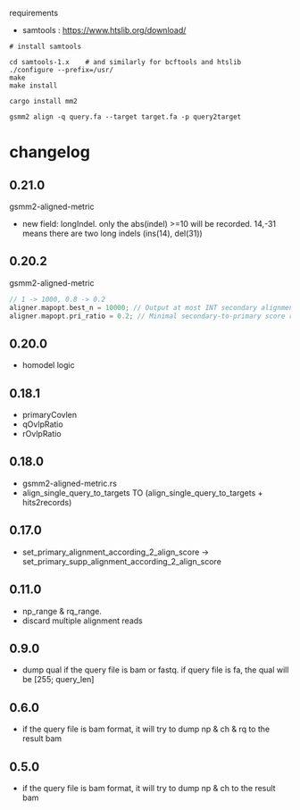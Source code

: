 

requirements
* samtools : https://www.htslib.org/download/

```
# install samtools

cd samtools-1.x    # and similarly for bcftools and htslib
./configure --prefix=/usr/
make
make install
```



```
cargo install mm2

gsmm2 align -q query.fa --target target.fa -p query2target
```


# changelog

## 0.21.0

gsmm2-aligned-metric

* new field: longIndel. only the abs(indel) >=10 will be recorded. 14,-31 means there are two long indels (ins(14), del(31))

## 0.20.2

gsmm2-aligned-metric

```rust
// 1 -> 1000, 0.8 -> 0.2
aligner.mapopt.best_n = 10000; // Output at most INT secondary alignments
aligner.mapopt.pri_ratio = 0.2; // Minimal secondary-to-primary score ratio to output secondary mappings
```


## 0.20.0

* homodel logic

## 0.18.1

* primaryCovlen
* qOvlpRatio
* rOvlpRatio

## 0.18.0

* gsmm2-aligned-metric.rs
* align_single_query_to_targets TO (align_single_query_to_targets + hits2records)

## 0.17.0

* set_primary_alignment_according_2_align_score -> set_primary_supp_alignment_according_2_align_score

## 0.11.0

* np_range & rq_range. 
* discard multiple alignment reads


## 0.9.0

* dump qual if the query file is bam or fastq. if query file is fa, the qual will be [255; query_len]

## 0.6.0

* if the query file is bam format, it will try to dump np & ch & rq to the result bam

## 0.5.0

* if the query file is bam format, it will try to dump np & ch to the result bam